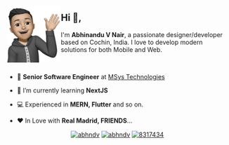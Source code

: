 <a href="https://abhndv.github.io/"><img src="https://raw.githubusercontent.com/abhndv/abhndv/main/memoji.png" align="left" height="130" /></a>

<h2 align="">Hi 👋,</h2>

I'm **Abhinandu V Nair**, a passionate designer/developer based on Cochin, India. I love to develop modern solutions for both Mobile and Web.
<p>&nbsp;</p>

- 💼 **Senior Software Engineer** at [MSys Technologies](https://www.msystechnologies.com/)

- 🌱 I’m currently learning **NextJS**

- 💻 Experienced in **MERN, Flutter** and so on.

- ❤️ In Love with **Real Madrid, FRIENDS**...

<p align="center">
<a href="https://codepen.io/abhndv" target="blank"><img align="center" src="https://raw.githubusercontent.com/rahuldkjain/github-profile-readme-generator/master/src/images/icons/Social/codepen.svg" alt="abhndv" height="30" width="40" /></a>
<a href="https://twitter.com/abhndv" target="blank"><img align="center" src="https://raw.githubusercontent.com/rahuldkjain/github-profile-readme-generator/master/src/images/icons/Social/twitter.svg" alt="abhndv" height="30" width="40" /></a>
<a href="https://stackoverflow.com/users/8317434" target="blank"><img align="center" src="https://raw.githubusercontent.com/rahuldkjain/github-profile-readme-generator/master/src/images/icons/Social/stack-overflow.svg" alt="8317434" height="30" width="40" /></a>
</p>
 
